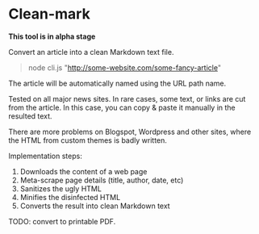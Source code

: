 
# Clean-mark

**This tool is in alpha stage**

Convert an article into a clean Markdown text file.

> node cli.js "http://some-website.com/some-fancy-article"

The article will be automatically named using the URL path name.


Tested on all major news sites. In rare cases, some text, or links are cut from the article. In this case, you can copy & paste it manually in the resulted text.

There are more problems on Blogspot, Wordpress and other sites, where the HTML from custom themes is badly written.


Implementation steps:

1. Downloads the content of a web page
1. Meta-scrape page details (title, author, date, etc)
1. Sanitizes the ugly HTML
1. Minifies the disinfected HTML
1. Converts the result into clean Markdown text


TODO: convert to printable PDF.
